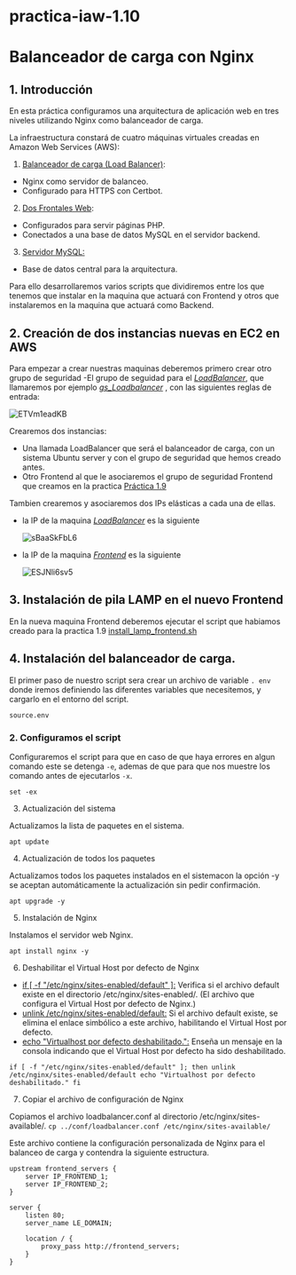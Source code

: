 # practica-iaw-1.10
# Balanceador de carga con Nginx
## 1. Introducción
En esta práctica configuramos una arquitectura de aplicación web en tres niveles utilizando Nginx como balanceador de carga.

La infraestructura constará de cuatro máquinas virtuales creadas en Amazon Web Services (AWS):

1. <ins>Balanceador de carga (Load Balancer)</ins>:
- Nginx como servidor de balanceo.
- Configurado para HTTPS con Certbot.
2. <ins>Dos Frontales Web</ins>:
- Configurados para servir páginas PHP.
- Conectados a una base de datos MySQL en el servidor backend.
3. <ins>Servidor MySQL:</ins>
- Base de datos central para la arquitectura.


Para ello desarrollaremos varios scripts que dividiremos entre los que tenemos que instalar en la maquina que actuará con Frontend y otros que instalaremos en la maquina que actuará como Backend.



## 2. Creación de dos instancias nuevas en EC2 en AWS

Para empezar a crear nuestras maquinas deberemos primero crear otro grupo de seguridad
-El grupo de seguidad para el <ins>*LoadBalancer*</ins>, que llamaremos por ejemplo <ins>*gs_Loadbalancer*</ins> , con las siguientes reglas de entrada: 

  ![ETVm1eadKB](https://github.com/user-attachments/assets/d8ef9e2f-1513-44dd-a89a-032f45248a8b)


Crearemos dos instancias:
- Una llamada LoadBalancer que será el balanceador de carga, con un sistema Ubuntu server y con el grupo de seguridad que hemos creado antes.
- Otro Frontend al que le asociaremos el grupo de seguridad Frontend que creamos en la practica [Práctica 1.9](https://github.com/marinaferb92/practica-iaw-1.9/tree/main)

Tambien crearemos y asociaremos dos IPs elásticas a cada una de ellas.

- la IP de la maquina <ins>*LoadBalancer*</ins> es la siguiente

  ![sBaaSkFbL6](https://github.com/user-attachments/assets/6e0f45d6-07fc-4036-a08a-ceca9600e414)

- la IP de la maquina <ins>*Frontend*</ins> es la siguiente

  ![ESJNli6sv5](https://github.com/user-attachments/assets/6d6ec5f4-4a99-467a-97e5-5d994f676341)



## 3. Instalación de pila LAMP en el nuevo Frontend

En la nueva maquina Frontend deberemos ejecutar el script que habiamos creado para la practica 1.9 [install_lamp_frontend.sh](https://github.com/marinaferb92/practica-iaw-1.9/blob/0d65a1954498b7fb4e5bb7d673ec30ec078b2fac/scripts/install_lamp_frontend.sh)


## 4. Instalación del balanceador de carga.

El primer paso de nuestro script sera crear un archivo de variable ``` . env ``` donde iremos definiendo las diferentes variables que necesitemos, y cargarlo en el entorno del script.

``` source.env ```


### 2. Configuramos el script
   
Configuraremos el script para que en caso de que haya errores en algun comando este se detenga ```-e```, ademas de que para que nos muestre los comando antes de ejecutarlos ```-x```.

``` set -ex ```

3. Actualización del sistema

Actualizamos la lista de paquetes en el sistema.

````
apt update
````

4. Actualización de todos los paquetes

Actualizamos todos los paquetes instalados en el sistemacon la opción -y se aceptan automáticamente la actualización sin pedir confirmación.

``
apt upgrade -y
``

5. Instalación de Nginx

Instalamos el servidor web Nginx.

``
apt install nginx -y
``

6. Deshabilitar el Virtual Host por defecto de Nginx

- <ins>if [ -f "/etc/nginx/sites-enabled/default" ]:</ins> Verifica si el archivo default existe en el directorio /etc/nginx/sites-enabled/. (El archivo que configura el Virtual Host por defecto de Nginx.)
- <ins>unlink /etc/nginx/sites-enabled/default:</ins> Si el archivo default existe, se elimina el enlace simbólico a este archivo, habilitando el Virtual Host por defecto.
- <ins>echo "Virtualhost por defecto deshabilitado.":</ins> Enseña un mensaje en la consola indicando que el Virtual Host por defecto ha sido deshabilitado.

``
if [ -f "/etc/nginx/sites-enabled/default" ]; then
    unlink /etc/nginx/sites-enabled/default
    echo "Virtualhost por defecto deshabilitado."
fi
``

7. Copiar el archivo de configuración de Nginx

Copiamos el archivo loadbalancer.conf al directorio /etc/nginx/sites-available/. 
``
cp ../conf/loadbalancer.conf /etc/nginx/sites-available/
``

Este archivo contiene la configuración personalizada de Nginx para el balanceo de carga y contendra la siguiente estructura.

````
upstream frontend_servers {
    server IP_FRONTEND_1;
    server IP_FRONTEND_2;
}

server {
    listen 80;
    server_name LE_DOMAIN;

    location / {
        proxy_pass http://frontend_servers;
    }
}
````













